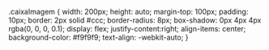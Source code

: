 .caixaImagem {
    width: 200px;
    height: auto;
    margin-top: 100px;
    padding: 10px;
    border: 2px solid #ccc;
    border-radius: 8px;
    box-shadow: 0px 4px 4px rgba(0, 0, 0, 0.1);
    display: flex;
    justify-content:right;
    align-items: center;
    background-color: #f9f9f9;
    text-align: -webkit-auto;
}
